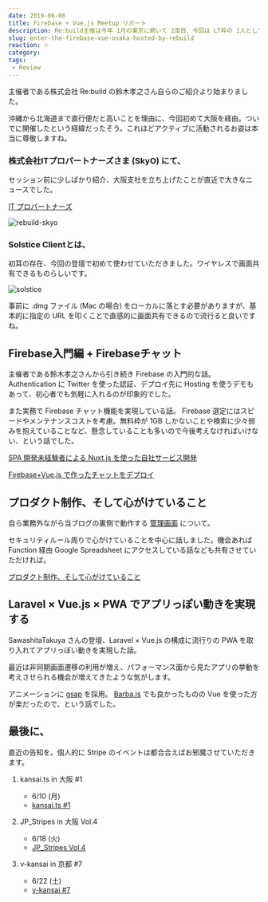 ```yaml
---
date: 2019-06-06
title: Firebase + Vue.js Meetup リポート
description: Re:build主催は今年 1月の東京に続いて 2度目、今回は LT枠の 1人として参戦させていただきました。
slug: enter-the-firebase-vue-osaka-hosted-by-rebuild
reaction: 🔥
category: 
tags: 
 - Review
---
```


主催者である株式会社 Re:build の鈴木孝之さん自らのご紹介より始まりました。

沖縄から北海道まで直行便だと高いことを理由に、今回初めて大阪を経由。ついでに開催したという経緯だったそう。これほどアクティブに活動されるお姿は本当に尊敬しますね。

### 株式会社ITプロパートナーズさま (SkyO) にて、

セッション前に少しばかり紹介、大阪支社を立ち上げたことが直近で大きなニュースでした。

<a class="link-preview" href="https://itpropartners.jp/">IT プロパートナーズ</a>

![rebuild-skyo](//images.ctfassets.net/gzkue3szf85p/4V83pYhDb8qCBZU2UpRDP1/c3e04e354f4fd6cf5ddf3304292430cf/rebuild_skyo.png)

### Solstice Clientとは、

初耳の存在、今回の登壇で初めて使わせていただきました。ワイヤレスで画面共有できるものらしいです。

![solstice](//images.ctfassets.net/gzkue3szf85p/3j9Xhm1KDrLOhMA1Lml00X/6a75870966853e7344894312a1043ed9/solstice.png)

事前に .dmg ファイル (Mac の場合) をローカルに落とす必要がありますが、基本的に指定の URL を叩くことで直感的に画面共有できるので流行ると良いですね。

## Firebase入門編 + Firebaseチャット

主催者である鈴木孝之さんから引き続き Firebase の入門的な話。 Authentication に Twitter を使った認証、デプロイ先に Hosting を使うデモもあって、初心者でも気軽に入れるのが印象的でした。

また実務で Firebase チャット機能を実現している話。 Firebase 選定にはスピードやメンテナンスコストを考慮。無料枠が 1GB しかないことや検索に少々弱みを抱えていることなど、懸念していることも多いので今後考えなければいけない、という話でした。

<a class="link-preview" href="https://speakerdeck.com/kkznch/development-of-own-service-using-nuxt-dot-js-by-inexperienced-spa-development">SPA 開発未経験者による Nuxt.js を使った自社サービス開発</a>

<a class="link-preview" href="https://speakerdeck.com/bumptakayuki/firebase-plus-vue-dot-jstezuo-tuta-tiyatutowotehuroi">Firebase+Vue.js で作ったチャットをデプロイ</a>

## プロダクト制作、そして心がけていること

自ら業務外ながら当ブログの裏側で動作する [管理画面](https://admin.nekodev.app/) について。

セキュリティルール周りで心がけていることを中心に話しました。機会あれば Function 経由 Google Spreadsheet にアクセスしている話なども共有させていただければ。

<a class="link-preview" href="https://slides.com/jiyuujin/20190606#/">プロダクト制作、そして心がけていること</a>

## Laravel × Vue.js × PWA でアプリっぽい動きを実現する

SawashitaTakuya さんの登壇、Laravel × Vue.js の構成に流行りの PWA を取り入れてアプリっぽい動きを実現した話。

最近は非同期画面遷移の利用が増え、パフォーマンス面から見たアプリの挙動を考えさせられる機会が増えてきたような気がします。

アニメーションに [gsap](https://greensock.com/gsap/) を採用。 [Barba.js](https://barba.js.org/) でも良かったものの Vue を使った方が楽だったので、という話でした。

## 最後に、

直近の告知を。個人的に Stripe のイベントは都合合えばお邪魔させていただきます。

1. kansai.ts in 大阪 #1
   - 6/10 (月)
   - <a class="link-preview" href="https://kansaits.connpass.com/event/130120/">kansai.ts #1</a>

2. JP_Stripes in 大阪 Vol.4
   - 6/18 (火)
   - <a class="link-preview" href="https://eventregist.com/e/JP_Stripes_Osaka_4">JP_Stripes Vol.4</a>

3. v-kansai in 京都 #7
   - 6/22 (土)
   - <a class="link-preview" href="https://vuekansai.connpass.com/event/127057/">v-kansai #7</a>
